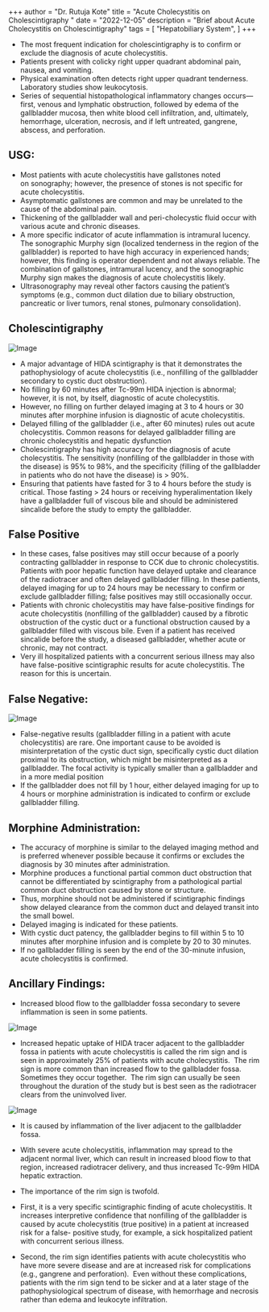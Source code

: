 +++
author = "Dr. Rutuja Kote"
title = "Acute Cholecystitis on Cholescintigraphy "
date = "2022-12-05"
description = "Brief about Acute Cholecystitis on Cholescintigraphy"
tags = [
    "Hepatobiliary System",
]
+++


- The most frequent indication for cholescintigraphy is to confirm or exclude the diagnosis of acute cholecystitis. 
- Patients present with colicky right upper quadrant abdominal pain, nausea, and vomiting. 
- Physical examination often detects right upper quadrant tenderness. Laboratory studies show leukocytosis.
- Series of sequential histopathological inflammatory changes occurs—first, venous and lymphatic obstruction, followed by edema of the gallbladder mucosa, then white blood cell infiltration, and, ultimately, hemorrhage, ulceration, necrosis, and if left untreated, gangrene, abscess, and perforation.


## USG:

- Most patients with acute cholecystitis have gallstones noted on sonography; however, the presence of stones is not specific for acute cholecystitis.
- Asymptomatic gallstones are common and may be unrelated to the cause of the abdominal pain.
- Thickening of the gallbladder wall and peri-cholecystic fluid occur with various acute and chronic diseases.
- A more specific indicator of acute inflammation is intramural lucency. The sonographic Murphy sign (localized tenderness in the region of the gallbladder) is reported to have high accuracy in experienced hands; however, this finding is operator dependent and not always reliable. The combination of gallstones, intramural lucency, and the sonographic Murphy sign makes the diagnosis of acute cholecystitis likely.
- Ultrasonography may reveal other factors causing the patient’s symptoms (e.g., common duct dilation due to biliary obstruction, pancreatic or liver tumors, renal stones, pulmonary consolidation).


## Cholescintigraphy

![Image](/acute-cholecystitis/delayed-gallbaldder.png)

- A major advantage of HIDA scintigraphy is that it demonstrates the pathophysiology of acute cholecystitis (i.e., nonfilling of the gallbladder secondary to cystic duct obstruction). 
- No filling by 60 minutes after Tc-99m HIDA injection is abnormal; however, it is not, by itself, diagnostic of acute cholecystitis.
- However, no filling on further delayed imaging at 3 to 4 hours or 30 minutes after morphine infusion is diagnostic of acute cholecystitis.
- Delayed filling of the gallbladder (i.e., after 60 minutes) rules out acute cholecystitis. Common reasons for delayed gallbladder filling are chronic cholecystitis and hepatic dysfunction
- Cholescintigraphy has high accuracy for the diagnosis of acute cholecystitis. The sensitivity (nonfilling of the gallbladder in those with the disease) is 95% to 98%, and the specificity (filling of the gallbladder in patients who do not have the disease) is > 90%.
- Ensuring that patients have fasted for 3 to 4 hours before the study is critical. Those fasting > 24 hours or receiving hyperalimentation likely have a gallbladder full of viscous bile and should be administered sincalide before the study to empty the gallbladder. 


## False Positive
    
- In these cases, false positives may still occur because of a poorly contracting gallbladder in response to CCK due to chronic cholecystitis. Patients with poor hepatic function have delayed uptake and clearance of the radiotracer and often delayed gallbladder filling. In these patients, delayed imaging for up to 24 hours may be necessary to confirm or exclude gallbladder filling; false positives may still occasionally occur.
- Patients with chronic cholecystitis may have false-positive findings for acute cholecystitis (nonfilling of the gallbladder) caused by a fibrotic obstruction of the cystic duct or a functional obstruction caused by a gallbladder filled with viscous bile. Even if a patient has received sincalide before the study, a diseased gallbladder, whether acute or chronic, may not contract. 
- Very ill hospitalized patients with a concurrent serious illness may also have false-positive scintigraphic results for acute cholecystitis. The reason for this is uncertain.


## False Negative:

![Image](/acute-cholecystitis/img2.png)
    
- False-negative results (gallbladder filling in a patient with acute cholecystitis) are rare. One important cause to be avoided is misinterpretation of the cystic duct sign, specifically cystic duct dilation proximal to its obstruction, which might be misinterpreted as a gallbladder. The focal activity is typically smaller than a gallbladder and in a more medial position
- If the gallbladder does not fill by 1 hour, either delayed imaging for up to 4 hours or morphine administration is indicated to confirm or exclude gallbladder filling. 


## Morphine Administration:

- The accuracy of morphine is similar to the delayed imaging method and is preferred whenever possible because it confirms or excludes the diagnosis by 30 minutes after administration. 
- Morphine produces a functional partial common duct obstruction that cannot be differentiated by scintigraphy from a pathological partial common duct obstruction caused by stone or structure. 
- Thus, morphine should not be administered if scintigraphic findings show delayed clearance from the common duct and delayed transit into the small bowel. 
- Delayed imaging is indicated for these patients. 
- With cystic duct patency, the gallbladder begins to fill within 5 to 10 minutes after morphine infusion and is complete by 20 to 30 minutes. 
- If no gallbladder filling is seen by the end of the 30-minute infusion, acute cholecystitis is confirmed.

    
## Ancillary Findings:

- Increased blood flow to the gallbladder fossa secondary to severe inflammation is seen in some patients. 

![Image](/acute-cholecystitis/img3.png)

- Increased hepatic uptake of HIDA tracer adjacent to the gallbladder fossa in patients with acute cholecystitis is called the rim sign and is seen in approximately 25% of patients with acute cholecystitis. 
    The rim sign is more common than increased flow to the gallbladder fossa. Sometimes they occur together. 
    The rim sign can usually be seen throughout the duration of the study but is best seen as the radiotracer clears from the uninvolved liver. 


![Image](/acute-cholecystitis/img4.png)


- It is caused by inflammation of the liver adjacent to the gallbladder fossa. 
- With severe acute cholecystitis, inflammation may spread to the adjacent normal liver, which can result in increased blood flow to that region, increased radiotracer delivery, and thus increased Tc-99m HIDA hepatic extraction.
- The importance of the rim sign is twofold. 
- First, it is a very specific scintigraphic finding of acute cholecystitis. It increases interpretive confidence that nonfilling of the gallbladder is caused by acute cholecystitis (true positive) in a patient at increased risk for a false- positive study, for example, a sick hospitalized patient with concurrent serious illness. 
- Second, the rim sign identifies patients with acute cholecystitis who have more severe disease and are at increased risk for complications (e.g., gangrene and perforation). 
    Even without these complications, patients with the rim sign tend to be sicker and at a later stage of the pathophysiological spectrum of disease, with hemorrhage and necrosis rather than edema and leukocyte infiltration.


   <script async src="https://pagead2.googlesyndication.com/pagead/js/adsbygoogle.js?client=ca-pub-8022921694899705"
     crossorigin="anonymous"></script>
